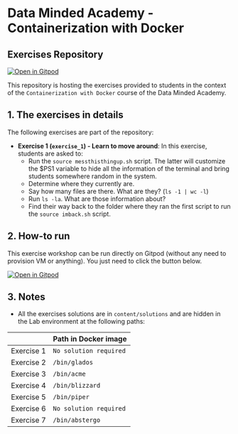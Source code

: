 # Data Minded Academy - Containerization with Docker
## Exercises Repository

[![Open in Gitpod](https://gitpod.io/button/open-in-gitpod.svg)](https://gitpod.io/#https://github.com/datamindedbe/academy_docker)

This repository is hosting the exercises provided to students in the context of the `Containerization with Docker` course of the Data Minded Academy.

## 1. The exercises in details

The following exercises are part of the repository:

* **Exercise 1 (`exercise_1`) - Learn to move around**: In this exercise, students are asked to:
    * Run the `source messthisthingup.sh` script. The latter will customize the $PS1 variable to hide all the information of the terminal and bring students somewhere random in the system.
    * Determine where they currently are.
    * Say how many files are there. What are they? (`ls -1 | wc -l`)
    * Run `ls -la`. What are those information about?
    * Find their way back to the folder where they ran the first script to run the `source imback.sh` script.


## 2. How-to run

This exercise workshop can be run directly on Gitpod (without any need to provision VM or anything). You just need to click the button below.

[![Open in Gitpod](https://gitpod.io/button/open-in-gitpod.svg)](https://gitpod.io/#https://github.com/datamindedbe/academy_docker)


## 3. Notes

* All the exercises solutions are in `content/solutions` and are hidden in the Lab environment at the following paths:

|            | Path in Docker image |
|------------|---------------|
| Exercise 1 | `No solution required` |
| Exercise 2 | `/bin/glados` |
| Exercise 3 | `/bin/acme` |
| Exercise 4 | `/bin/blizzard` |
| Exercise 5 | `/bin/piper`|
| Exercise 6 | `No solution required` |
| Exercise 7 | `/bin/abstergo` |